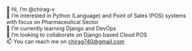 👋 Hi, I’m @chirag-v <br>
👀 I’m interested in Python (Language) and Point of Sales (POS) systems with focus on Pharmaceutical Sector<br>
🌱 I’m currently learning Django and DevOps<br>
💞️ I’m looking to collaborate on Django based Cloud POS<br>
📫 You can reach me on chirag740@gmail.com<br>

<!---
chirag-v/chirag-v is a ✨ special ✨ repository because its `README.md` (this file) appears on your GitHub profile.
You can click the Preview link to take a look at your changes.
--->
